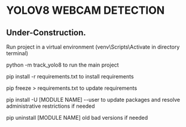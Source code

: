 # YOLOV8 WEBCAM DETECTION

## Under-Construction.

Run project in a virtual environment (venv\Scripts\Activate in directory terminal)

python -m track_yolo8 to run the main project

pip install -r requirements.txt to install requirements

pip freeze > requirements.txt to update requirements

pip install -U [MODULE NAME] --user to update packages and resolve administrative restrictions if needed

pip uninstall [MODULE NAME] old bad versions if needed

